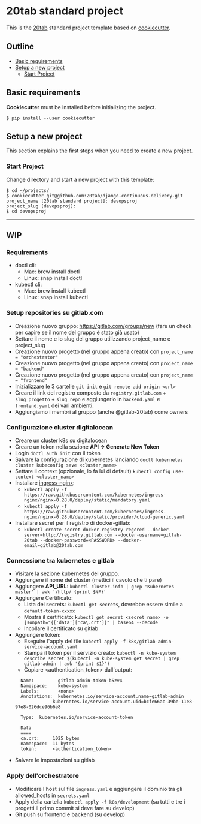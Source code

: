 # 20tab standard project

This is the [20tab](https://www.20tab.com/) standard project template based on [cookiecutter](https://github.com/cookiecutter/cookiecutter).

## Outline

* [Basic requirements](#basic-requirements)
* [Setup a new project](#setup-a-new-project)
    * [Start Project](#start-project)

## Basic requirements

**Cookiecutter** must be installed before initializing the project.

```shell
$ pip install --user cookiecutter
```

## Setup a new project

This section explains the first steps when you need to create a new project.

### Start Project

Change directory and start a new project with this template:

```shell
$ cd ~/projects/
$ cookiecutter git@github.com:20tab/django-continuous-delivery.git
project_name [20tab standard project]: devopsproj
project_slug [devopsproj]:
$ cd devopsproj
```

---

## WIP

### Requirements
- doctl cli:
    - Mac: brew install doctl
    - Linux: snap install doctl
- kubectl cli:
  - Mac: brew install kubectl
  - Linux: snap install kubectl

### Setup repositories su gitlab.com

- Creazione nuovo gruppo: https://gitlab.com/groups/new (fare un check per capire se il nome del gruppo è stato già usato)
- Settare il nome e lo slug del gruppo utilizzando project_name e project_slug
- Creazione nuovo progetto (nel gruppo appena creato) con `project_name = "orchestrator"`
- Creazione nuovo progetto (nel gruppo appena creato) con `project_name = "backend"`
- Creazione nuovo progetto (nel gruppo appena creato) con `project_name = "frontend"`
- Inizializzare le 3 cartelle `git init` e `git remote add origin <url>`
- Creare il link del registro composto da `registry.gitlab.com` + `slug_progetto` + `slug_repo` e aggiungerlo in `backend.yaml` e `frontend.yaml` dei vari ambienti.
- Aggiungiamo i membri al gruppo (anche @gitlab-20tab) come owners

### Configurazione cluster digitalocean
- Creare un cluster k8s su digitalocean
- Creare un token nella sezione **API -> Generate New Token**
- Login `doctl auth init` con il token
- Salvare la configurazione di kubernetes lanciando `doctl kubernetes cluster kubeconfig save <cluster_name>`
- Settare il context (opzionale, lo fa lui di default) `kubectl config use-context <cluster_name>`
- Installare [ingress-nginx](https://kubernetes.github.io/ingress-nginx/deploy/#docker-for-mac):
    - `kubectl apply -f https://raw.githubusercontent.com/kubernetes/ingress-nginx/nginx-0.28.0/deploy/static/mandatory.yaml`
    - `kubectl apply -f https://raw.githubusercontent.com/kubernetes/ingress-nginx/nginx-0.28.0/deploy/static/provider/cloud-generic.yaml`
- Installare secret per il registro di docker-gitlab:
    - `kubectl create secret docker-registry regcred --docker-server=http://registry.gitlab.com --docker-username=gitlab-20tab --docker-password=<PASSWORD> --docker-email=gitlab@20tab.com`

### Connessione tra kubernetes e gitlab
- Visitare la sezione kubernetes del gruppo.
- Aggiungere il nome del cluster (mettici il cavolo che ti pare)
- Aggiungere **API_URL**: `kubectl cluster-info | grep 'Kubernetes master' | awk '/http/ {print $NF}'`
- Aggiungere Certificato:
  - Lista dei secrets: `kubectl get secrets`, dovrebbe essere simile a `default-token-xxxxx`
  - Mostra il certificato: `kubectl get secret <secret name> -o jsonpath="{['data']['ca\.crt']}" | base64 --decode`
  - Incollare il certificato su gitlab
- Aggiungere token:
  - Eseguire l'apply del file `kubectl apply -f k8s/gitlab-admin-service-account.yaml`
  - Stampa il token per il servizio creato: `kubectl -n kube-system describe secret $(kubectl -n kube-system get secret | grep gitlab-admin | awk '{print $1}')`
  - Copiare <authentication_token> dall'output:
  ```shell
    Name:         gitlab-admin-token-b5zv4
    Namespace:    kube-system
    Labels:       <none>
    Annotations:  kubernetes.io/service-account.name=gitlab-admin
                kubernetes.io/service-account.uid=bcfe66ac-39be-11e8-97e8-026dce96b6e8

    Type:  kubernetes.io/service-account-token

    Data
    ====
    ca.crt:     1025 bytes
    namespace:  11 bytes
    token:      <authentication_token>
  ```
- Salvare le impostazioni su gitlab

### Apply dell'orchestratore
- Modificare l'host sul file `ingress.yaml` e aggiungere il dominio tra gli allowed_hosts in `secrets.yaml`
- Apply della cartella `kubectl apply -f k8s/development` (su tutti e tre i progetti il primo commit si deve fare su develop)
- Git push su frontend e backend (su develop)
